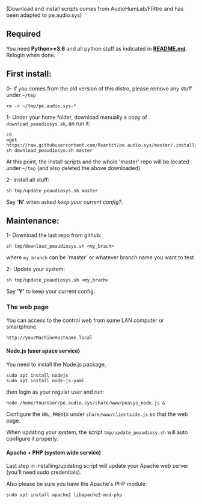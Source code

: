 (Download and install scripts comes from AudioHumLab/FIRtro and has been adapted to pe.audio.sys)

## Required

You need **Python>=3.6** and all python stuff as indicated in **[README.md](https://github.com/Rsantct/pe.audio.sys/blob/master/pre.di.c/README.md)**. Relogin when done.

## First install:

0- If you comes from the old version of this distro, please remove any stuff under `~/tmp` 

    rm -r ~/tmp/pe.audio.sys-*

1- Under your home folder, download manually a copy of `download_peaudiosys.sh`, an run it:

    cd
    wget https://raw.githubusercontent.com/Rsantct/pe.audio.sys/master/.install/download_peaudiosys.sh
    sh download_peaudiosys.sh master

At this point, the install scripts and the whole 'master' repo will be located under `~/tmp` (and also deleted the above downloaded)

2- Install all stuff:

    sh tmp/update_peaudiosys.sh master

Say **'N'** when asked *keep your current config?*.

## Maintenance:
 
1- Download the last repo from github:

    sh tmp/download_peaudiosys.sh <my_brach>

where `my_branch` can be 'master' or whatever branch name you want to test

2- Update your system:

    sh tmp/update_peaudiosys.sh <my_brach>

Say **'Y'** to keep your current config.


### The web page

You can access to the control web from some LAN computer or smartphone.

    http://yourMachineHostname.local

#### Node.js (user space service)

You need to install the Node.js package, 

    sudo apt install nodejs
    sudo apt install node-js-yaml

then login as your regular user and run:

    node /home/YourUser/pe.audio.sys/share/www/peasys_node.js &

Configure the `URL_PREXIX` under `share/www/clientside.js` so that the web page. 

When updating your system, the script `tmp/update_peaudiosy.sh` will auto configure it properly.


#### Apache + PHP (system wide service)

Last step in installing/updating script will update your Apache web server (you'll need sudo credentials).

Also please be sure you have the Apache's PHP module:

    sudo apt install apache2 libapache2-mod-php





